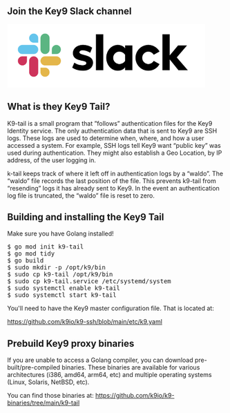 
Join the Key9 Slack channel
---------------------------

[![Slack](./images/slack.png)](https://key9identity.slack.com/)


What is they Key9 Tail?
------------------------

K9-tail is a small program that ”follows” authentication files for the Key9 Identity service.   The only authentication data that is sent to Key9 are SSH logs.   These logs are used to determine when, where, and how a user accessed a system.   For example,  SSH logs tell Key9 want “public key” was used during authentication.  They might also establish a Geo Location, by IP address, of the user logging in.  

k-tail keeps track of where it left off in authentication logs by a “waldo”.  The “waldo” file records the last position of the file.   This prevents k9-tail from “resending” logs it has already sent to Key9.  In the event an authentication log file is truncated,  the “waldo” file is reset to zero. 

Building and installing the Key9 Tail
-------------------------------------

Make sure you have Golang installed! 

<pre>
$ go mod init k9-tail
$ go mod tidy
$ go build
$ sudo mkdir -p /opt/k9/bin
$ sudo cp k9-tail /opt/k9/bin
$ sudo cp k9-tail.service /etc/systemd/system
$ sudo systemctl enable k9-tail
$ sudo systemctl start k9-tail
</pre>

You'll need to have the Key9 master configuration file.   That is located at: 

https://github.com/k9io/k9-ssh/blob/main/etc/k9.yaml

Prebuild Key9 proxy binaries
----------------------------

If you are unable to access a Golang compiler, you can download pre-built/pre-compiled binaries. These binaries are available for various architectures (i386, amd64, arm64, etc) and multiple operating systems (Linux, Solaris, NetBSD, etc).

You can find those binaries at: https://github.com/k9io/k9-binaries/tree/main/k9-tail


